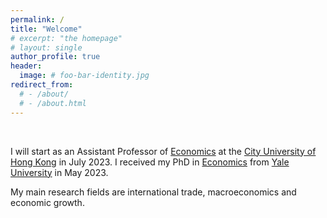 ```yaml
---
permalink: /
title: "Welcome"
# excerpt: "the homepage"
# layout: single
author_profile: true
header:
  image: # foo-bar-identity.jpg
redirect_from: 
  # - /about/
  # - /about.html
---
```


<br />

I will start as an Assistant Professor of [Economics](https://www.cb.cityu.edu.hk/ef/) at the [City University of Hong Kong](https://www.cityu.edu.hk/) in July 2023. I received my PhD in [Economics](https://economics.yale.edu/) from [Yale University](https://www.yale.edu/) in May 2023.

My main research fields are international trade, macroeconomics and economic growth.

